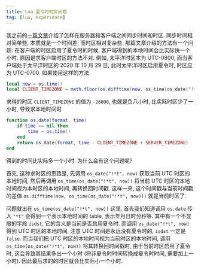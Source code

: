 ```yaml
---
title: Lua 夏令时时区问题
tag: [lua, experience]
---
```

我之前的[一篇文章](/2020/05/08/sync-time-zone.html)介绍了怎样在服务器和客户端之间同步时间和时区. 同步时间相对简单些, 本质就是一个时间差; 而时区相对复杂些. 那篇文章介绍的方法有一个问题: 在客户端的时区启用了夏令时的时候, 客户端得到的本地时间会比实际快一个小时. 原因是求客户端时区的方法不对. 例如, 太平洋时区本为 UTC-0800, 而当客户端处于太平洋时区的 2020 年 10 月 29 日, 此时太平洋时区启用夏令时, 时区应为 UTC-0700. 如果使用这样的方法

```lua
local now = os.time()
local CLIENT_TIMEZONE = math.floor(os.difftime(now, os_time(os_date("!*t", now))))
```

求得的时区 `CLIENT_TIMEZONE` 的值为 `-28800`, 也就是负八小时, 比实际时区少了一小时, 导致求本地时间时

```lua
function os.date(format, time)
    if time == nil then
        time = os.time()
    end
    return os_date(format, time - CLIENT_TIMEZONE + SERVER_TIMEZONE)
end
```

得到的时间比实际多一个小时. 为什么会有这个问题呢?

首先, 这种求时区的思路是, 先调用 `os_date("!*t", now)` 获取当前 UTC 时区的本地时间, 然后再调用 `os_time(os_date("!*t", now))` 将当前 UTC 时区的本地时间视为本时区的本地时间, 再转换回时间戳. 这样一来, 这个时间戳与当前时间戳的差值 `os.difftime(now, os_time(os_date("!*t", now)))` 就是当前时区了.

问题就出在 `os_time(os_date("!*t", now))` 这里. 首先我们知道调用 `os.date` 传入 `"*t"` 会得到一个表示本地时间的 table, 表示年月日时分秒等. 其中有一个不显眼的字段 `isdst`, 它的含义是当前是否启用夏令时. 而调用 `os_date("!*t", now)` 得到 UTC 时区的本地时间, 注意 UTC 时间是永远没有夏令时的, `isdst` 一定是 `false`. 而当我们把 UTC 时区的本地时间视为当前时区的本地时间, 调用 `os_time(os_date("!*t", now))` 将其转换回时间戳时, 由于当前时区启用了夏令时, 这会导致其结果多出一个小时 (将非夏令时时间转换成夏令时时间, 需要加上一小时). 因此最后求的的时区就会比实际小一个小时.
